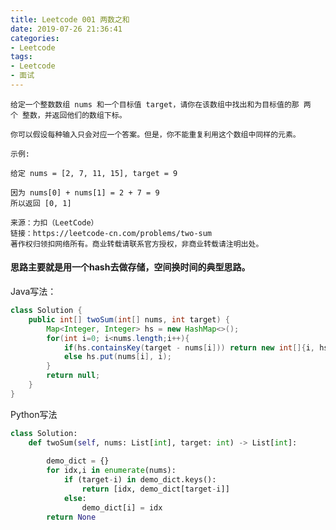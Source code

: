 ```yaml
---
title: Leetcode 001 两数之和
date: 2019-07-26 21:36:41
categories:
- Leetcode
tags:
- Leetcode
- 面试
---
```


    给定一个整数数组 nums 和一个目标值 target，请你在该数组中找出和为目标值的那 两个 整数，并返回他们的数组下标。

    你可以假设每种输入只会对应一个答案。但是，你不能重复利用这个数组中同样的元素。

    示例:

    给定 nums = [2, 7, 11, 15], target = 9

    因为 nums[0] + nums[1] = 2 + 7 = 9
    所以返回 [0, 1]

    来源：力扣（LeetCode）
    链接：https://leetcode-cn.com/problems/two-sum
    著作权归领扣网络所有。商业转载请联系官方授权，非商业转载请注明出处。



#### 思路主要就是用一个hash去做存储，空间换时间的典型思路。


Java写法：
```java
class Solution {
    public int[] twoSum(int[] nums, int target) {
        Map<Integer, Integer> hs = new HashMap<>();
        for(int i=0; i<nums.length;i++){
            if(hs.containsKey(target - nums[i])) return new int[]{i, hs.get(target - nums[i])};
            else hs.put(nums[i], i);
        }
        return null;
    }
}
```

Python写法
```python
class Solution:
    def twoSum(self, nums: List[int], target: int) -> List[int]:
        
        demo_dict = {}
        for idx,i in enumerate(nums):
            if (target-i) in demo_dict.keys():
                return [idx, demo_dict[target-i]]
            else:
                demo_dict[i] = idx
        return None
        
```